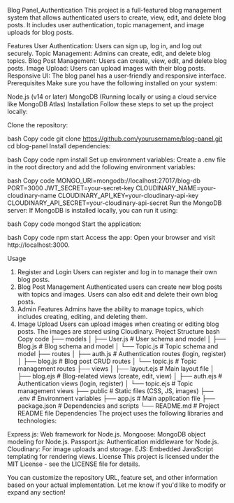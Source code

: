 Blog Panel_Authentication
This project is a full-featured blog management system that allows authenticated users to create, view, edit, and delete blog posts. It includes user authentication, topic management, and image uploads for blog posts.

Features
User Authentication: Users can sign up, log in, and log out securely.
Topic Management: Admins can create, edit, and delete blog topics.
Blog Post Management: Users can create, view, edit, and delete blog posts.
Image Upload: Users can upload images with their blog posts.
Responsive UI: The blog panel has a user-friendly and responsive interface.
Prerequisites
Make sure you have the following installed on your system:

Node.js (v14 or later)
MongoDB (Running locally or using a cloud service like MongoDB Atlas)
Installation
Follow these steps to set up the project locally:

Clone the repository:

bash
Copy code
git clone https://github.com/yourusername/blog-panel.git
cd blog-panel
Install dependencies:

bash
Copy code
npm install
Set up environment variables: Create a .env file in the root directory and add the following environment variables:

bash
Copy code
MONGO_URI=mongodb://localhost:27017/blog-db
PORT=3000
JWT_SECRET=your-secret-key
CLOUDINARY_NAME=your-cloudinary-name
CLOUDINARY_API_KEY=your-cloudinary-api-key
CLOUDINARY_API_SECRET=your-cloudinary-api-secret
Run the MongoDB server: If MongoDB is installed locally, you can run it using:

bash
Copy code
mongod
Start the application:

bash
Copy code
npm start
Access the app: Open your browser and visit http://localhost:3000.

Usage
1. Register and Login
Users can register and log in to manage their own blog posts.
2. Blog Post Management
Authenticated users can create new blog posts with topics and images.
Users can also edit and delete their own blog posts.
3. Admin Features
Admins have the ability to manage topics, which includes creating, editing, and deleting them.
4. Image Upload
Users can upload images when creating or editing blog posts. The images are stored using Cloudinary.
Project Structure
bash
Copy code
├── models
│   ├── User.js         # User schema and model
│   ├── Blog.js         # Blog schema and model
│   └── Topic.js        # Topic schema and model
├── routes
│   ├── auth.js         # Authentication routes (login, register)
│   ├── blog.js         # Blog post CRUD routes
│   └── topic.js        # Topic management routes
├── views
│   ├── layout.ejs      # Main layout file
│   ├── blog.ejs        # Blog-related views (create, edit, view)
│   ├── auth.ejs        # Authentication views (login, register)
│   └── topic.ejs       # Topic management views
├── public              # Static files (CSS, JS, images)
├── .env                # Environment variables
├── app.js              # Main application file
├── package.json        # Dependencies and scripts
└── README.md           # Project README file
Dependencies
The project uses the following libraries and technologies:

Express.js: Web framework for Node.js.
Mongoose: MongoDB object modeling for Node.js.
Passport.js: Authentication middleware for Node.js.
Cloudinary: For image uploads and storage.
EJS: Embedded JavaScript templating for rendering views.
License
This project is licensed under the MIT License - see the LICENSE file for details.

You can customize the repository URL, feature set, and other information based on your actual implementation. Let me know if you'd like to modify or expand any section!






